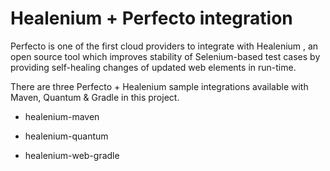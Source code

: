 

# Healenium + Perfecto integration


Perfecto is one of the first cloud providers to integrate with Healenium , an open source tool which improves stability of Selenium-based test cases by providing self-healing changes of updated web elements in run-time. 

There are three Perfecto + Healenium sample integrations available with Maven, Quantum & Gradle in this project.

* healenium-maven

* healenium-quantum

* healenium-web-gradle